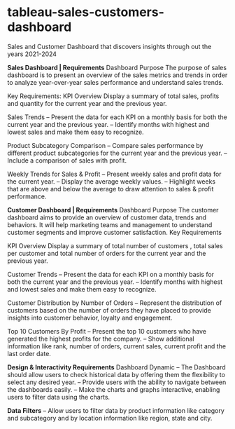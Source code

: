 # tableau-sales-customers-dashboard
Sales and Customer Dashboard that discovers insights through out the years 2021-2024

**Sales Dashboard | Requirements**
Dashboard Purpose
The purpose of sales dashboard is to present an overview of the sales metrics and trends in order to analyze year-over-year sales performance and understand sales trends.

Key Requirements:
KPI Overview
Display a summary of total sales, profits and quantity for the current year and the previous year.

Sales Trends
  – Present the data for each KPI on a monthly basis for both the current year and the previous year.
  – Identify months with highest and lowest sales and make them easy to recognize.

Product Subcategory Comparison
  – Compare sales performance by different product subcategories for the current year and the previous year.
 – Include a comparison of sales with profit.

Weekly Trends for Sales & Profit
 – Present weekly sales and profit data for the current year.
 – Display the average weekly values.
 – Highlight weeks that are above and below the average to draw attention to sales & profit performance.


**Customer Dashboard | Requirements**
Dashboard Purpose
The customer dashboard aims to provide an overview of customer data, trends and behaviors. It will help marketing teams and management to understand customer segments and improve customer satisfaction.
Key Requirements

KPI Overview
Display a summary of total number of customers , total sales per customer and total number of orders for the current year and the previous year.

Customer Trends
 – Present the data for each KPI on a monthly basis for both the current year and the previous year.
 – Identify months with highest and lowest sales and make them easy to recognize.

Customer Distribution by Number of Orders
 – Represent the distribution of customers based on the number of orders they have placed to provide insights into customer behavior, loyalty and engagement.

Top 10 Customers By Profit
 – Present the top 10 customers who have generated the highest profits for the company.
 – Show additional information like rank, number of orders, current sales, current profit and the last order date.

**Design & Interactivity Requirements**
Dashboard Dynamic
 – The Dashboard should allow users to check historical data by offering them the flexibility to select any desired year.
 – Provide users with the ability to navigate between the dashboards easily.
 – Make the charts and graphs interactive, enabling users to filter data using the charts.

**Data Filters**
 – Allow users to filter data by product information like category and subcategory and by location information like region, state and city.
